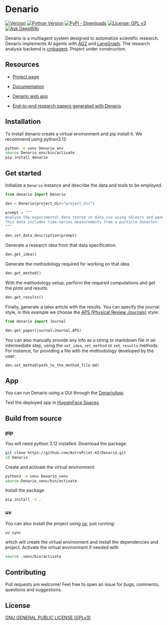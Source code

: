 # Denario

[![Version](https://img.shields.io/pypi/v/denario.svg)](https://pypi.python.org/pypi/denario) [![Python Version](https://img.shields.io/badge/python-%3E%3D3.12-blue.svg)](https://www.python.org/downloads/) [![PyPI - Downloads](https://img.shields.io/pypi/dm/denario)](https://pypi.python.org/pypi/denario) [![License: GPL v3](https://img.shields.io/badge/License-GPLv3-blue.svg)](https://www.gnu.org/licenses/gpl-3.0) [![Ask DeepWiki](https://deepwiki.com/badge.svg)](https://deepwiki.com/AstroPilot-AI/Denario)

Denario is a multiagent system designed to automatize scientific research. Denario implements AI agents with [AG2](https://ag2.ai/) and [LangGraph](https://www.langchain.com/langgraph). The research analysis backend is [cmbagent](https://github.com/CMBAgents/cmbagent). Project under construction.

## Resources

- [Project page](https://astropilot-ai.github.io/DenarioPaperPage/)

- [Documentation](https://denario.readthedocs.io/en/latest/)

- [Denario web app](https://github.com/AstroPilot-AI/DenarioApp)

- [End-to-end research papers generated with Denario](https://github.com/AstroPilot-AI/DenarioExamplePapers)

## Installation

To install denario create a virtual environment and pip install it. We recommend using python3.12:

```bash
python -m venv Denario_env
source Denario_env/bin/activate
pip install denario
```

## Get started

Initialize a `Denario` instance and describe the data and tools to be employed.

```python
from denario import Denario

den = Denario(project_dir="project_dir")

prompt = """
Analyze the experimental data stored in data.csv using sklearn and pandas.
This data includes time-series measurements from a particle detector.
"""

den.set_data_description(prompt)
```

Generate a research idea from that data specification.

```python
den.get_idea()
```

Generate the methodology required for working on that idea.

```python
den.get_method()
```

With the methodology setup, perform the required computations and get the plots and results.

```python
den.get_results()
```

Finally, generate a latex article with the results. You can specify the journal style, in this example we choose the [APS (Physical Review Journals)](https://journals.aps.org/) style.

```python
from denario import Journal

den.get_paper(journal=Journal.APS)
```

You can also manually provide any info as a string or markdown file in an intermediate step, using the `set_idea`, `set_method` or `set_results` methods. For instance, for providing a file with the methodology developed by the user:

```python
den.set_method(path_to_the_method_file.md)
```

## App

You can run Denario using a GUI through the [DenarioApp](https://github.com/AstroPilot-AI/DenarioApp).

Test the deployed app in [HugginFace Spaces](nope).

## Build from source

### pip

You will need python 3.12 installed. Download the package:

```bash
git clone https://github.com/AstroPilot-AI/Denario.git
cd Denario
```

Create and activate the virtual environment

```bash
python3 -m venv Denario_venv
source Denario_venv/bin/activate
```

Install the package

```bash
pip install -e .
```

### uv

You can also install the project using [uv](https://docs.astral.sh/uv/), just running:

```bash
uv sync
```

which will create the virtual environment and install the dependencies and project. Activate the virtual environment if needed with

```bash
source .venv/bin/activate
```

## Contributing

Pull requests are welcome! Feel free to open an issue for bugs, comments, questions and suggestions.

<!-- ## Citation

If you use this library please link this repository and cite [arXiv:2506.xxxxx](arXiv:x2506.xxxxx). -->

## License

[GNU GENERAL PUBLIC LICENSE (GPLv3)](https://www.gnu.org/licenses/gpl-3.0.html)
